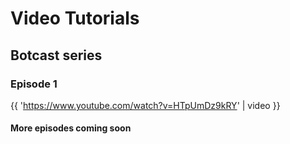 # Video Tutorials

## Botcast series

### Episode 1

{{ 'https://www.youtube.com/watch?v=HTpUmDz9kRY' | video }}

#### More episodes coming soon
